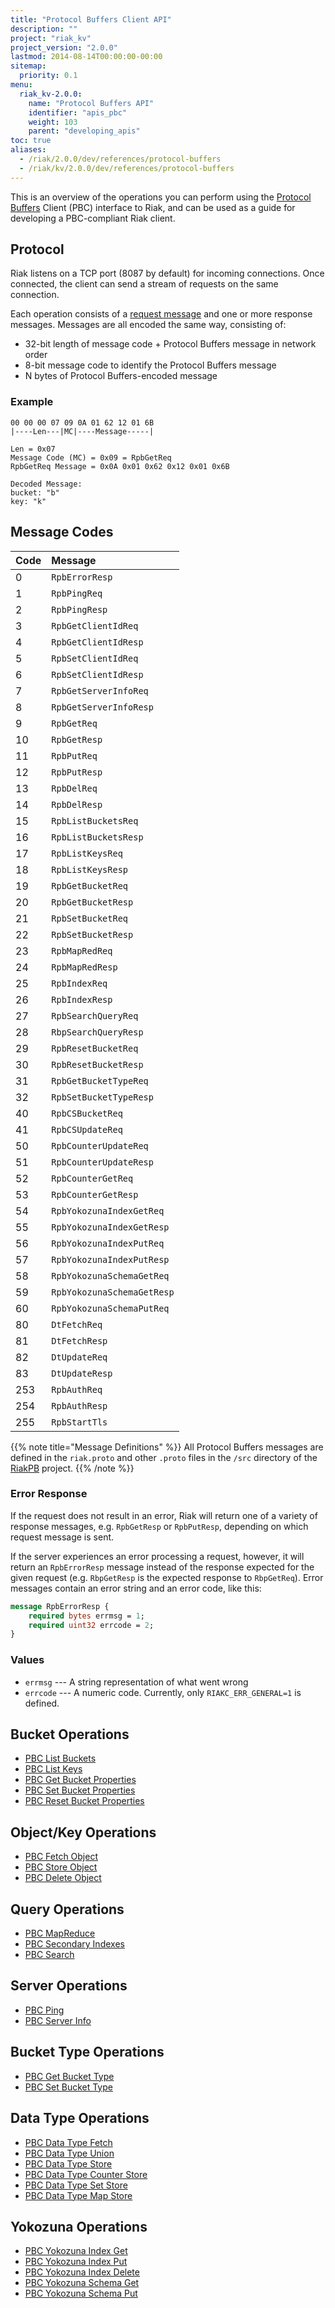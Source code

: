 ```yaml
---
title: "Protocol Buffers Client API"
description: ""
project: "riak_kv"
project_version: "2.0.0"
lastmod: 2014-08-14T00:00:00-00:00
sitemap:
  priority: 0.1
menu:
  riak_kv-2.0.0:
    name: "Protocol Buffers API"
    identifier: "apis_pbc"
    weight: 103
    parent: "developing_apis"
toc: true
aliases:
  - /riak/2.0.0/dev/references/protocol-buffers
  - /riak/kv/2.0.0/dev/references/protocol-buffers
---
```


This is an overview of the operations you can perform using the
[Protocol Buffers](https://code.google.com/p/protobuf/) Client (PBC)
interface to Riak, and can be used as a guide for developing a
PBC-compliant Riak client.

## Protocol

Riak listens on a TCP port (8087 by default) for incoming connections.
Once connected, the client can send a stream of requests on the same
connection.

Each operation consists of a [request message](https://developers.google.com/protocol-buffers/docs/encoding) and one or more response messages. Messages are all encoded the same way, consisting of:

* 32-bit length of message code + Protocol Buffers message in network
  order
* 8-bit message code to identify the Protocol Buffers message
* N bytes of Protocol Buffers-encoded message

### Example

```
00 00 00 07 09 0A 01 62 12 01 6B
|----Len---|MC|----Message-----|

Len = 0x07
Message Code (MC) = 0x09 = RpbGetReq
RpbGetReq Message = 0x0A 0x01 0x62 0x12 0x01 0x6B

Decoded Message:
bucket: "b"
key: "k"
```

## Message Codes

Code | Message |
:----|:--------|
0 | `RpbErrorResp` |
1 | `RpbPingReq` |
2 | `RpbPingResp` |
3 | `RpbGetClientIdReq` |
4 | `RpbGetClientIdResp` |
5 | `RpbSetClientIdReq` |
6 | `RpbSetClientIdResp` |
7 | `RpbGetServerInfoReq` |
8 | `RpbGetServerInfoResp` |
9 | `RpbGetReq` |
10 | `RpbGetResp` |
11 | `RpbPutReq` |
12 | `RpbPutResp` |
13 | `RpbDelReq` |
14 | `RpbDelResp` |
15 | `RpbListBucketsReq` |
16 | `RpbListBucketsResp` |
17 | `RpbListKeysReq` |
18 | `RpbListKeysResp` |
19 | `RpbGetBucketReq` |
20 | `RpbGetBucketResp` |
21 | `RpbSetBucketReq` |
22 | `RpbSetBucketResp` |
23 | `RpbMapRedReq` |
24 | `RpbMapRedResp` |
25 | `RpbIndexReq` |
26 | `RpbIndexResp` |
27 | `RpbSearchQueryReq` |
28 | `RbpSearchQueryResp` |
29 | `RpbResetBucketReq` |
30 | `RpbResetBucketResp` |
31 | `RpbGetBucketTypeReq` |
32 | `RpbSetBucketTypeResp` |
40 | `RpbCSBucketReq` |
41 | `RpbCSUpdateReq` |
50 | `RpbCounterUpdateReq` |
51 | `RpbCounterUpdateResp` |
52 | `RpbCounterGetReq` |
53 | `RpbCounterGetResp` |
54 | `RpbYokozunaIndexGetReq` |
55 | `RpbYokozunaIndexGetResp` |
56 | `RpbYokozunaIndexPutReq` |
57 | `RpbYokozunaIndexPutResp` |
58 | `RpbYokozunaSchemaGetReq` |
59 | `RpbYokozunaSchemaGetResp` |
60 | `RpbYokozunaSchemaPutReq` |
80 | `DtFetchReq` |
81 | `DtFetchResp` |
82 | `DtUpdateReq` |
83 | `DtUpdateResp` |
253 | `RpbAuthReq` |
254 | `RpbAuthResp` |
255 | `RpbStartTls` |

{{% note title="Message Definitions" %}}
All Protocol Buffers messages are defined in the `riak.proto` and other
`.proto` files in the `/src` directory of the
<a href="https://github.com/basho/riak_pb">RiakPB</a> project.
{{% /note %}}

### Error Response

If the request does not result in an error, Riak will return one of a
variety of response messages, e.g. `RpbGetResp` or `RpbPutResp`,
depending on which request message is sent.

If the server experiences an error processing a request, however, it
will return an `RpbErrorResp` message instead of the response expected
for the given request (e.g. `RbpGetResp` is the expected response to
`RbpGetReq`). Error messages contain an error string and an error code,
like this:

```protobuf
message RpbErrorResp {
    required bytes errmsg = 1;
    required uint32 errcode = 2;
}
```

### Values

* `errmsg` --- A string representation of what went wrong
* `errcode` --- A numeric code. Currently, only `RIAKC_ERR_GENERAL=1`
  is defined.

## Bucket Operations

* [PBC List Buckets]({{<baseurl>}}riak/kv/2.0.0/developing/api/protocol-buffers/list-buckets)
* [PBC List Keys]({{<baseurl>}}riak/kv/2.0.0/developing/api/protocol-buffers/list-keys)
* [PBC Get Bucket Properties]({{<baseurl>}}riak/kv/2.0.0/developing/api/protocol-buffers/get-bucket-props)
* [PBC Set Bucket Properties]({{<baseurl>}}riak/kv/2.0.0/developing/api/protocol-buffers/set-bucket-props)
* [PBC Reset Bucket Properties]({{<baseurl>}}riak/kv/2.0.0/developing/api/protocol-buffers/reset-bucket-props)

## Object/Key Operations

* [PBC Fetch Object]({{<baseurl>}}riak/kv/2.0.0/developing/api/protocol-buffers/fetch-object)
* [PBC Store Object]({{<baseurl>}}riak/kv/2.0.0/developing/api/protocol-buffers/store-object)
* [PBC Delete Object]({{<baseurl>}}riak/kv/2.0.0/developing/api/protocol-buffers/delete-object)

## Query Operations

* [PBC MapReduce]({{<baseurl>}}riak/kv/2.0.0/developing/api/protocol-buffers/mapreduce)
* [PBC Secondary Indexes]({{<baseurl>}}riak/kv/2.0.0/developing/api/protocol-buffers/secondary-indexes)
* [PBC Search]({{<baseurl>}}riak/kv/2.0.0/developing/api/protocol-buffers/search)

## Server Operations

* [PBC Ping]({{<baseurl>}}riak/kv/2.0.0/developing/api/protocol-buffers/ping)
* [PBC Server Info]({{<baseurl>}}riak/kv/2.0.0/developing/api/protocol-buffers/server-info)

## Bucket Type Operations

* [PBC Get Bucket Type]({{<baseurl>}}riak/kv/2.0.0/developing/api/protocol-buffers/get-bucket-type)
* [PBC Set Bucket Type]({{<baseurl>}}riak/kv/2.0.0/developing/api/protocol-buffers/set-bucket-type)

## Data Type Operations

* [PBC Data Type Fetch]({{<baseurl>}}riak/kv/2.0.0/developing/api/protocol-buffers/dt-fetch)
* [PBC Data Type Union]({{<baseurl>}}riak/kv/2.0.0/developing/api/protocol-buffers/dt-union)
* [PBC Data Type Store]({{<baseurl>}}riak/kv/2.0.0/developing/api/protocol-buffers/dt-store)
* [PBC Data Type Counter Store]({{<baseurl>}}riak/kv/2.0.0/developing/api/protocol-buffers/dt-counter-store)
* [PBC Data Type Set Store]({{<baseurl>}}riak/kv/2.0.0/developing/api/protocol-buffers/dt-set-store)
* [PBC Data Type Map Store]({{<baseurl>}}riak/kv/2.0.0/developing/api/protocol-buffers/dt-map-store)

## Yokozuna Operations

* [PBC Yokozuna Index Get]({{<baseurl>}}riak/kv/2.0.0/developing/api/protocol-buffers/yz-index-get)
* [PBC Yokozuna Index Put]({{<baseurl>}}riak/kv/2.0.0/developing/api/protocol-buffers/yz-index-put)
* [PBC Yokozuna Index Delete]({{<baseurl>}}riak/kv/2.0.0/developing/api/protocol-buffers/yz-index-delete)
* [PBC Yokozuna Schema Get]({{<baseurl>}}riak/kv/2.0.0/developing/api/protocol-buffers/yz-schema-get)
* [PBC Yokozuna Schema Put]({{<baseurl>}}riak/kv/2.0.0/developing/api/protocol-buffers/yz-schema-put)
